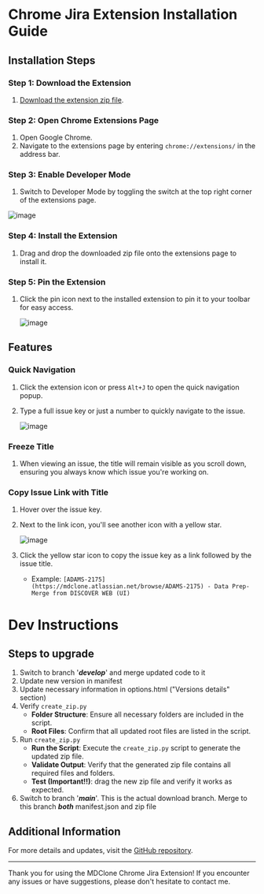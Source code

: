 # Chrome Jira Extension Installation Guide

## Installation Steps

### Step 1: Download the Extension
1. [Download the extension zip file](https://github.com/tbener/jira-extension/raw/develop/MDClone%20Jira%20Extension.zip).

### Step 2: Open Chrome Extensions Page
1. Open Google Chrome.
2. Navigate to the extensions page by entering `chrome://extensions/` in the address bar.

### Step 3: Enable Developer Mode
1. Switch to Developer Mode by toggling the switch at the top right corner of the extensions page.

![image](https://github.com/user-attachments/assets/5a18db38-6623-4571-b95e-af63620bbf71)

### Step 4: Install the Extension
1. Drag and drop the downloaded zip file onto the extensions page to install it.
   
### Step 5: Pin the Extension
1. Click the pin icon next to the installed extension to pin it to your toolbar for easy access.
   
   ![image](https://github.com/user-attachments/assets/9c1e64e2-26c2-4c84-b610-19632e9c5cc6)


## Features

### Quick Navigation
1. Click the extension icon or press `Alt+J` to open the quick navigation popup.
2. Type a full issue key or just a number to quickly navigate to the issue.

   ![image](https://github.com/user-attachments/assets/8ddcaf94-9070-4783-b220-cb32e922263a)


### Freeze Title
1. When viewing an issue, the title will remain visible as you scroll down, ensuring you always know which issue you're working on.
   
### Copy Issue Link with Title
1. Hover over the issue key.
2. Next to the link icon, you'll see another icon with a yellow star.
   
   ![image](https://github.com/user-attachments/assets/1a9d9512-561f-4140-b04e-eadfe76fe9ae)

3. Click the yellow star icon to copy the issue key as a link followed by the issue title.
   - Example: `[ADAMS-2175](https://mdclone.atlassian.net/browse/ADAMS-2175) - Data Prep- Merge from DISCOVER WEB (UI)`

# Dev Instructions
## Steps to upgrade
1. Switch to branch '***develop***' and merge updated code to it
2. Update new version in manifest 
3. Update necessary information in options.html ("Versions details" section)
4. Verify `create_zip.py`
   - **Folder Structure**: Ensure all necessary folders are included in the script.
   - **Root Files**: Confirm that all updated root files are listed in the script.
5. Run `create_zip.py`
   - **Run the Script**: Execute the `create_zip.py` script to generate the updated zip file.
   - **Validate Output**: Verify that the generated zip file contains all required files and folders.
   - **Test (Important!!)**: drag the new zip file and verify it works as expected.
6. Switch to branch '***main***'. This is the actual download branch. Merge to this branch ***both*** manifest.json and zip file 

## Additional Information
For more details and updates, visit the [GitHub repository](https://github.com/tbener/jira-extension).

---

Thank you for using the MDClone Chrome Jira Extension! If you encounter any issues or have suggestions, please don't hesitate to contact me.
